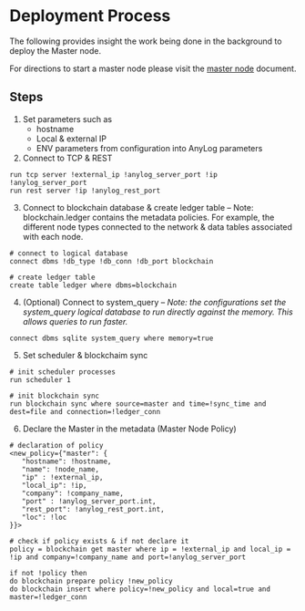 # Deployment Process
The following provides insight the work being done in the background to deploy the Master node. 

For directions to start a master node please visit the [master node](master_node.md) document.

## Steps
1. Set parameters such as 
   * hostname 
   * Local & external IP 
   * ENV parameters from configuration into AnyLog parameters
2. Connect to TCP & REST 
```anylog
run tcp server !external_ip !anylog_server_port !ip !anylog_server_port
run rest server !ip !anylog_rest_port
```

3. Connect to blockchain database & create ledger table – Note: blockchain.ledger contains the metadata policies. 
For example, the different node types connected to the network & data tables associated with each node.
```anylog
# connect to logical database 
connect dbms !db_type !db_conn !db_port blockchain

# create ledger table  
create table ledger where dbms=blockchain
```

4. (Optional) Connect to system_query – _Note: the configurations set the system_query logical database to run directly against 
the memory. This allows queries to run faster._
```anylog
connect dbms sqlite system_query where memory=true
```

5. Set scheduler & blockchaim sync
```anylog
# init scheduler processes 
run scheduler 1 

# init blockchain sync
run blockchain sync where source=master and time=!sync_time and dest=file and connection=!ledger_conn
```

6. Declare the Master in the metadata (Master Node Policy)
```anylog
# declaration of policy
<new_policy={"master": {
   "hostname": !hostname, 
   "name": !node_name, 
   "ip" : !external_ip, 
   "local_ip": !ip, 
   "company": !company_name, 
   "port" : !anylog_server_port.int, 
   "rest_port": !anylog_rest_port.int, 
   "loc": !loc
}}>

# check if policy exists & if not declare it 
policy = blockchain get master where ip = !external_ip and local_ip = !ip and company=!company_name and port=!anylog_server_port 

if not !policy then 
do blockchain prepare policy !new_policy
do blockchain insert where policy=!new_policy and local=true and master=!ledger_conn
```
